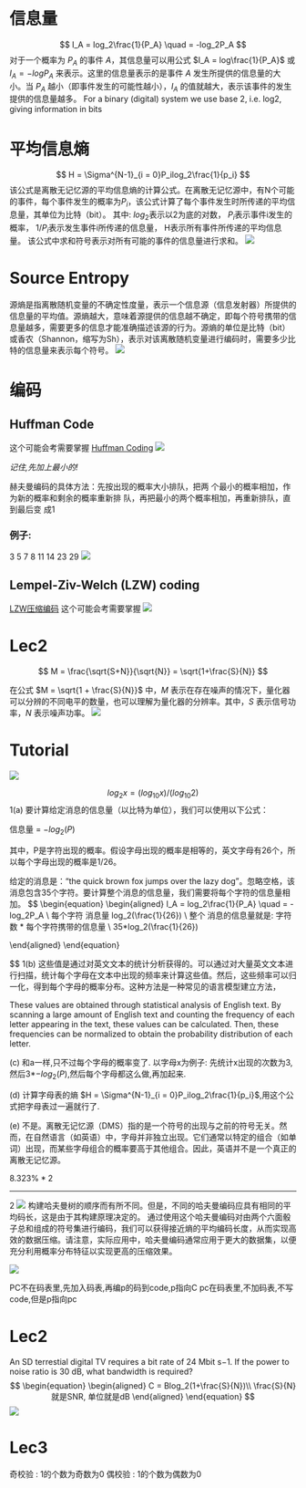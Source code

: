 # 信息量 
$$
I_A = log_2\frac{1}{P_A} \quad = -log_2P_A
$$
对于一个概率为 $P_A$ 的事件 $A$，其信息量可以用公式 $I_A = log\frac{1}{P_A}$ 或 $I_A = -logP_A$ 来表示。这里的信息量表示的是事件 $A$ 发生所提供的信息量的大小。当 $P_A$ 越小（即事件发生的可能性越小），$I_A$ 的值就越大，表示该事件的发生提供的信息量越多。
For a binary (digital) system we use base 2, i.e. log2, giving information in bits

# 平均信息熵
$$
H = \Sigma^{N-1}_{i = 0}P_ilog_2\frac{1}{p_i}
$$
该公式是离散无记忆源的平均信息熵的计算公式。在离散无记忆源中，有N个可能的事件，每个事件发生的概率为$P_i$，该公式计算了每个事件发生时所传递的平均信息量，其单位为比特（bit）。
其中:
$log_2$表示以2为底的对数，
$P_i$表示事件i发生的概率，
$1/P_i$表示发生事件i所传递的信息量，
H表示所有事件所传递的平均信息量。
该公式中求和符号表示对所有可能的事件的信息量进行求和。
![](assets/Pasted%20image%2020230503160757.png)
# Source Entropy
源熵是指离散随机变量的不确定性度量，表示一个信息源（信息发射器）所提供的信息量的平均值。源熵越大，意味着源提供的信息越不确定，即每个符号携带的信息量越多，需要更多的信息才能准确描述该源的行为。源熵的单位是比特（bit）或香农（Shannon，缩写为Sh），表示对该离散随机变量进行编码时，需要多少比特的信息量来表示每个符号。
![](assets/Pasted%20image%2020230503160740.png)


# 编码 
## Huffman Code
这个可能会考需要掌握
[Huffman Coding](https://www.youtube.com/watch?v=dM6us854Jk0)
![](assets/Pasted%20image%2020230503163338.png)

*记住,先加上最小的!*

赫夫曼编码的具体方法：先按出现的概率大小排队，把两
个最小的概率相加，作为新的概率和剩余的概率重新排
队，再把最小的两个概率相加，再重新排队，直到最后变
成1
### 例子:
3 5 7 8 11 14 23 29
![](assets/Pasted%20image%2020230504174134.png)
## Lempel-Ziv-Welch (LZW) coding
[LZW压缩编码](https://search.bilibili.com/all?vt=31338967&keyword=LZW%E5%8E%8B%E7%BC%A9%E7%AE%97%E6%B3%95&from_source=webtop_search&spm_id_from=333.1007&search_source=5)
这个可能会考需要掌握
![](assets/Pasted%20image%2020230503164600.png)


# Lec2

$$
M = \frac{\sqrt{S+N}}{\sqrt{N}} = \sqrt{1+\frac{S}{N}}
$$

在公式 $M = \sqrt{1 + \frac{S}{N}}$ 中，$M$ 表示在存在噪声的情况下，量化器可以分辨的不同电平的数量，也可以理解为量化器的分辨率。其中，$S$ 表示信号功率，$N$ 表示噪声功率。
![](assets/Pasted%20image%2020230503165407.png)
# Tutorial
![](assets/Pasted%20image%2020230503211858.png)

$$
log_2x = (log_{10}x)/(log_{10}2)
$$
1(a)
要计算给定消息的信息量（以比特为单位），我们可以使用以下公式：

信息量 = $- log_2(P)$

其中，P是字符出现的概率。假设字母出现的概率是相等的，英文字母有26个，所以每个字母出现的概率是1/26。

给定的消息是：“the quick brown fox jumps over the lazy dog”。忽略空格，该消息包含35个字符。要计算整个消息的信息量，我们需要将每个字符的信息量相加。
$$
\begin{equation} \begin{aligned}
I_A = log_2\frac{1}{P_A} \quad = -log_2P_A \\
每个字符 消息量 log_2(\frac{1}{26}) \\
整个 消息的信息量就是: 字符数 * 每个字符携带的信息量 \\
35*log_2(\frac{1}{26}) 

\end{aligned} \end{equation}

$$
1(b)
这些值是通过对英文文本的统计分析获得的。可以通过对大量英文文本进行扫描，统计每个字母在文本中出现的频率来计算这些值。然后，这些频率可以归一化，得到每个字母的概率分布。这种方法是一种常见的语言模型建立方法，

These values are obtained through statistical analysis of English text. By scanning a large amount of English text and counting the frequency of each letter appearing in the text, these values can be calculated. Then, these frequencies can be normalized to obtain the probability distribution of each letter. 

(c)
和a一样,只不过每个字母的概率变了.
以字母x为例子:
先统计x出现的次数为3,然后3*$- log_2(P)$,然后每个字母都这么做,再加起来.

(d)
计算字母表的熵
$H = \Sigma^{N-1}_{i = 0}P_ilog_2\frac{1}{p_i}$,用这个公式把字母表过一遍就行了.

(e)
不是。离散无记忆源（DMS）指的是一个符号的出现与之前的符号无关。然而，在自然语言（如英语）中，字母并非独立出现。它们通常以特定的组合（如单词）出现，而某些字母组合的概率要高于其他组合。因此，英语并不是一个真正的离散无记忆源。


$8.323\%*2$

---
2
![](assets/2023-05-04_162217.png)
构建哈夫曼树的顺序而有所不同。但是，不同的哈夫曼编码应具有相同的平均码长，这是由于其构建原理决定的。
通过使用这个哈夫曼编码对由两个六面骰子总和组成的符号集进行编码，我们可以获得接近熵的平均编码长度，从而实现高效的数据压缩。请注意，实际应用中，哈夫曼编码通常应用于更大的数据集，以便充分利用概率分布特征以实现更高的压缩效果。

![](assets/Pasted%20image%2020230504175701.png)



PC不在码表里,先加入码表,再编p的码到code,p指向C
pc在码表里,不加码表,不写code,但是p指向pc
# Lec2
An SD terrestial digital TV requires a bit rate of 24 Mbit s−1. If the power to noise ratio is 30 dB, what bandwidth is required?
$$
\begin{equation} \begin{aligned}
C = Blog_2(1+\frac{S}{N})\\
\frac{S}{N}就是SNR, 单位就是dB
\end{aligned} \end{equation}
$$
![](assets/Pasted%20image%2020230504211947.png)

# Lec3
奇校验 : 1的个数为奇数为0
偶校验 : 1的个数为偶数为0